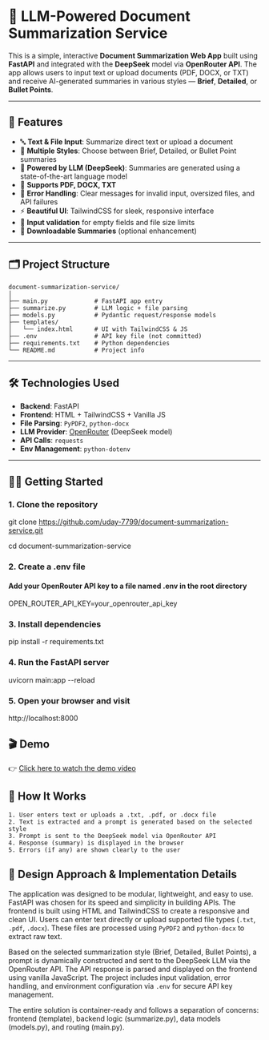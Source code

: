 # 📝 LLM-Powered Document Summarization Service

This is a simple, interactive **Document Summarization Web App** built using **FastAPI** and integrated with the **DeepSeek** model via **OpenRouter API**. The app allows users to input text or upload documents (PDF, DOCX, or TXT) and receive AI-generated summaries in various styles — **Brief**, **Detailed**, or **Bullet Points**.

---

## 🚀 Features

- 🔤 **Text & File Input**: Summarize direct text or upload a document
- 🎯 **Multiple Styles**: Choose between Brief, Detailed, or Bullet Point summaries
- 🧠 **Powered by LLM (DeepSeek)**: Summaries are generated using a state-of-the-art language model
- 📁 **Supports PDF, DOCX, TXT**
- 📡 **Error Handling**: Clear messages for invalid input, oversized files, and API failures
- ⚡ **Beautiful UI**: TailwindCSS for sleek, responsive interface
- 🧪 **Input validation** for empty fields and file size limits
- 💾 **Downloadable Summaries** (optional enhancement)

---

## 🗂️ Project Structure

```text
document-summarization-service/
│
├── main.py             # FastAPI app entry
├── summarize.py        # LLM logic + file parsing
├── models.py           # Pydantic request/response models
├── templates/
│   └── index.html      # UI with TailwindCSS & JS
├── .env                # API key file (not committed)
├── requirements.txt    # Python dependencies
└── README.md           # Project info

```

---

## 🛠️ Technologies Used

- **Backend**: FastAPI
- **Frontend**: HTML + TailwindCSS + Vanilla JS
- **File Parsing**: `PyPDF2`, `python-docx`
- **LLM Provider**: [OpenRouter](https://openrouter.ai/) (DeepSeek model)
- **API Calls**: `requests`
- **Env Management**: `python-dotenv`

---

## 🧑‍💻 Getting Started

### 1. Clone the repository
git clone https://github.com/uday-7799/document-summarization-service.git

cd document-summarization-service

### 2. Create a .env file
#### Add your OpenRouter API key to a file named .env in the root directory
OPEN_ROUTER_API_KEY=your_openrouter_api_key

### 3. Install dependencies
pip install -r requirements.txt

### 4. Run the FastAPI server
uvicorn main:app --reload

### 5. Open your browser and visit
http://localhost:8000





## 🎬 Demo

👉 [Click here to watch the demo video](./demo.mp4)




## 🧠 How It Works

```text
1. User enters text or uploads a .txt, .pdf, or .docx file
2. Text is extracted and a prompt is generated based on the selected style
3. Prompt is sent to the DeepSeek model via OpenRouter API
4. Response (summary) is displayed in the browser
5. Errors (if any) are shown clearly to the user

```

## 🧠 Design Approach & Implementation Details

The application was designed to be modular, lightweight, and easy to use. FastAPI was chosen for its speed and simplicity in building APIs. The frontend is built using HTML and TailwindCSS to create a responsive and clean UI. Users can enter text directly or upload supported file types 
(`.txt`, `.pdf`, `.docx`). These files are processed using `PyPDF2` and `python-docx` to extract raw text.

Based on the selected summarization style (Brief, Detailed, Bullet Points), a prompt is dynamically constructed and sent to the DeepSeek LLM via the OpenRouter API. The API response is parsed and displayed on the frontend using vanilla JavaScript. The project includes input validation, error handling, and environment configuration via `.env` for secure API key management.

The entire solution is container-ready and follows a separation of concerns: frontend (template), backend logic (summarize.py), data models (models.py), and routing (main.py).
